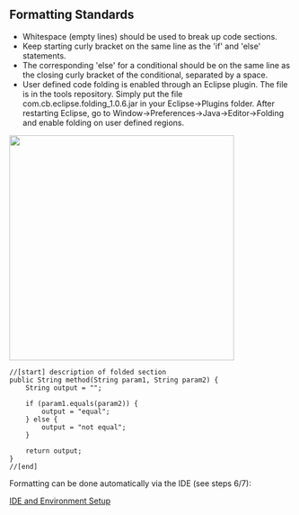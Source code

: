## Formatting Standards ##
  * Whitespace (empty lines) should be used to break up code sections.
  * Keep starting curly bracket on the same line as the 'if' and 'else' statements.
  * The corresponding 'else' for a conditional should be on the same line as the closing curly bracket of the conditional, separated by a space.
  * User defined code folding is enabled through an Eclipse plugin.  The file is in the tools repository.  Simply put the file com.cb.eclipse.folding\_1.0.6.jar in your Eclipse->Plugins folder.  After restarting Eclipse, go to Window->Preferences->Java->Editor->Folding and enable folding on user defined regions.

<img src='http://impsim.googlecode.com/svn/wiki/images/Preferences.png' height='400px' />

```
//[start] description of folded section
public String method(String param1, String param2) {
    String output = "";

    if (param1.equals(param2)) {
        output = "equal";
    } else {
        output = "not equal";
    }

    return output;
}
//[end]
```

Formatting can be done automatically via the IDE (see steps 6/7):

[IDE and Environment Setup](jmanual_IDEandEnvironmentSetup.md)